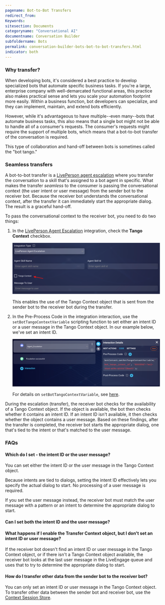 ```yaml
---
pagename: Bot-to-Bot Transfers
redirect_from:
Keywords:
sitesection: Documents
categoryname: "Conversational AI"
documentname: Conversation Builder
subfoldername: Bots
permalink: conversation-builder-bots-bot-to-bot-transfers.html
indicator: both
---
```


### Why transfer?

When developing bots, it's considered a best practice to develop specialized bots that automate specific business tasks. If you're a large, enterprise company with well-demarcated functional areas, this practice also makes practical sense and lets you scale your automation footprint more easily. Within a business function, bot developers can specialize, and they can implement, maintain, and extend bots efficiently.

However, while it's advantageous to have multiple--even many--bots that automate business tasks, this also means that a single bot might not be able to handle all of a consumer's requests. The consumer's requests might require the support of multiple bots, which means that a bot-to-bot transfer of the conversation is required.

This type of collaboration and hand-off between bots is sometimes called the "bot tango."

### Seamless transfers

A bot-to-bot transfer is a [LivePerson agent escalation](conversation-builder-integrations-liveperson-agent-escalation-integrations.html) where you transfer the conversation to a skill that's assigned to a bot agent in specific. What makes the transfer *seamless* to the consumer is passing the conversational context (the user intent or user message) from the sender bot to the receiver bot. Because the receiver bot understands the conversational context, after the transfer it can immediately start the appropriate dialog. The result is a graceful hand-off.

To pass the conversational context to the receiver bot, you need to do two things:

1. In the [LivePerson Agent Escalation](conversation-builder-integrations-liveperson-agent-escalation-integrations.html) integration, check the **Tango Context** checkbox.

    <img class="fancyimage" style="width:800px" src="img/ConvoBuilder/bots_collab1.png">

    This enables the use of the Tango Context object that is sent from the sender bot to the receiver bot during the transfer.

2. In the Pre-Process Code in the integration interaction, use the `setBotTangoContextVariable` scripting function to set either an intent ID or a user message in the Tango Context object. In our example below, we've set an intent ID.

    <img class="fancyimage" style="width:800px" src="img/ConvoBuilder/bots_collab2.png">

    For details on `setBotTangoContextVariable`, see [here](conversation-builder-scripting-functions-get-set-contextual-data.html#get-and-set-bot-tango-context-variable).

During the escalation (transfer), the receiver bot checks for the availability of a Tango Context object. If the object is available, the bot then checks whether it contains an intent ID. If an intent ID isn't available, it then checks whether the object contains a user message. Based on these findings, after the transfer is completed, the receiver bot starts the  appropriate dialog, one that's tied to the intent or that's matched to the user message.

### FAQs

#### Which do I set - the intent ID or the user message?

You can set either the intent ID or the user message in the Tango Context object. 

Because intents are tied to dialogs, setting the intent ID effectively lets you specify the actual dialog to start. No processing of a user message is required.

If you set the user message instead, the receiver bot must match the user message with a pattern or an intent to determine the appropriate dialog to start.

#### Can I set both the intent ID and the user message?


#### What happens if I enable the Transfer Context object, but I don't set an intent ID or user message?

If the receiver bot doesn't find an intent ID or user message in the Tango Context object, or if there isn't a Tango Context object available, the receiver bot looks at the last user message in the LiveEngage queue and uses that to try to determine the appropriate dialog to start.

#### How do I transfer other data from the sender bot to the receiver bot?

You can only set an intent ID or user message in the Tango Context object. To transfer other data between the sender bot and receiver bot, use the [Context Session Store](conversation-builder-scripting-functions-manage-the-context-session-store.html).
